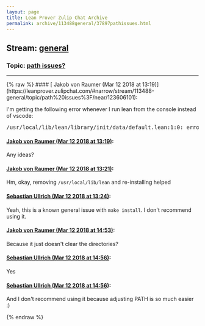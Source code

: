 ```yaml
---
layout: page
title: Lean Prover Zulip Chat Archive 
permalink: archive/113488general/37897pathissues.html
---
```


## Stream: [general](https://leanprover-community.github.io/archive/113488general/index.html)
### Topic: [path issues?](https://leanprover-community.github.io/archive/113488general/37897pathissues.html)

---

<base href="https://leanprover.zulipchat.com">
{% raw %}
#### [ Jakob von Raumer (Mar 12 2018 at 13:19)](https://leanprover.zulipchat.com/#narrow/stream/113488-general/topic/path%20issues%3F/near/123606101):
<p>I'm getting the following error whenever I run lean from the console instead of vscode:</p>
<div class="codehilite"><pre><span></span>/usr/local/lib/lean/library/init/data/default.lean:1:0: error: ambiguous import, it can be &#39;/usr/local/lib/lean/library/init/data/ordering/default.lean&#39; or &#39;/usr/local/lib/lean/library/init/data/ordering.lean&#39;
</pre></div>

#### [ Jakob von Raumer (Mar 12 2018 at 13:19)](https://leanprover.zulipchat.com/#narrow/stream/113488-general/topic/path%20issues%3F/near/123606102):
<p>Any ideas?</p>

#### [ Jakob von Raumer (Mar 12 2018 at 13:21)](https://leanprover.zulipchat.com/#narrow/stream/113488-general/topic/path%20issues%3F/near/123606162):
<p>Hm, okay, removing <code>/usr/local/lib/lean</code> and re-installing helped</p>

#### [ Sebastian Ullrich (Mar 12 2018 at 13:24)](https://leanprover.zulipchat.com/#narrow/stream/113488-general/topic/path%20issues%3F/near/123606258):
<p>Yeah, this is a known general issue with <code>make install</code>. I don't recommend using it.</p>

#### [ Jakob von Raumer (Mar 12 2018 at 14:53)](https://leanprover.zulipchat.com/#narrow/stream/113488-general/topic/path%20issues%3F/near/123609287):
<p>Because it just doesn't clear the directories?</p>

#### [ Sebastian Ullrich (Mar 12 2018 at 14:56)](https://leanprover.zulipchat.com/#narrow/stream/113488-general/topic/path%20issues%3F/near/123609394):
<p>Yes</p>

#### [ Sebastian Ullrich (Mar 12 2018 at 14:56)](https://leanprover.zulipchat.com/#narrow/stream/113488-general/topic/path%20issues%3F/near/123609406):
<p>And I don't recommend using it because adjusting PATH is so much easier :)</p>


{% endraw %}
